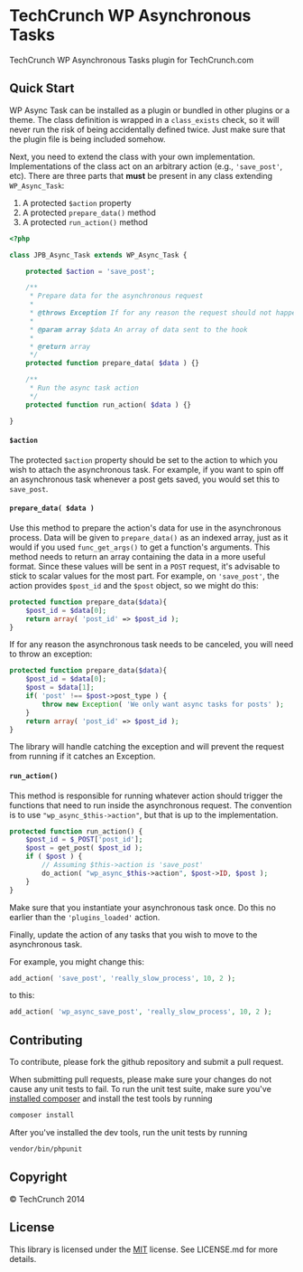 # TechCrunch WP Asynchronous Tasks

TechCrunch WP Asynchronous Tasks plugin for TechCrunch.com

## Quick Start

WP Async Task can be installed as a plugin or bundled in other plugins or a theme. The class definition is wrapped in a `class_exists` check, so it will never run the risk of being accidentally defined twice. Just make sure that the plugin file is being included somehow.

Next, you need to extend the class with your own implementation. Implementations of the class act on an arbitrary action (e.g., `'save_post'`, etc). There are three parts that **must** be present in any class extending `WP_Async_Task`:

1. A protected `$action` property
2. A protected `prepare_data()` method
3. A protected `run_action()` method

```php
<?php

class JPB_Async_Task extends WP_Async_Task {

	protected $action = 'save_post';

	/**
	 * Prepare data for the asynchronous request
	 *
	 * @throws Exception If for any reason the request should not happen
	 *
	 * @param array $data An array of data sent to the hook
	 *
	 * @return array
	 */
	protected function prepare_data( $data ) {}

	/**
	 * Run the async task action
	 */
	protected function run_action( $data ) {}

}
```

#### `$action`

The protected `$action` property should be set to the action to which you wish to attach the asynchronous task. For example, if you want to spin off an asynchronous task whenever a post gets saved, you would set this to `save_post`.

#### `prepare_data( $data )`

Use this method to prepare the action's data for use in the asynchronous process. Data will be given to `prepare_data()` as an indexed array, just as it would if you used `func_get_args()` to get a function's arguments. This method needs to return an array containing the data in a more useful format. Since these values will be sent in a `POST` request, it's advisable to stick to scalar values for the most part. For example, on `'save_post'`, the action provides `$post_id` and the `$post` object, so we might do this:

```php
protected function prepare_data($data){
	$post_id = $data[0];
	return array( 'post_id' => $post_id );
}
```

If for any reason the asynchronous task needs to be canceled, you will need to throw an exception:

```php
protected function prepare_data($data){
	$post_id = $data[0];
	$post = $data[1];
	if( 'post' !== $post->post_type ) {
		throw new Exception( 'We only want async tasks for posts' );
	}
	return array( 'post_id' => $post_id );
}
```

The library will handle catching the exception and will prevent the request from running if it catches an Exception.

#### `run_action()`

This method is responsible for running whatever action should trigger the functions that need to run inside the asynchronous request. The convention is to use `"wp_async_$this->action"`, but that is up to the implementation.

```php
protected function run_action() {
	$post_id = $_POST['post_id'];
	$post = get_post( $post_id );
	if ( $post ) {
		// Assuming $this->action is 'save_post'
		do_action( "wp_async_$this->action", $post->ID, $post );
	}
}
```

Make sure that you instantiate your asynchronous task once. Do this no earlier than the `'plugins_loaded'` action.

Finally, update the action of any tasks that you wish to move to the asynchronous task.

For example, you might change this:

```php
add_action( 'save_post', 'really_slow_process', 10, 2 );
```

to this:

```php
add_action( 'wp_async_save_post', 'really_slow_process', 10, 2 );
```

## Contributing

To contribute, please fork the github repository and submit a pull request.

When submitting pull requests, please make sure your changes do not cause any unit tests to fail. To run the unit test suite, make sure you've [installed composer](https://getcomposer.org/doc/00-intro.md) and install the test tools by running

```sh
composer install
```

After you've installed the dev tools, run the unit tests by running

```sh
vendor/bin/phpunit
```

## Copyright

© TechCrunch 2014

## License

This library is licensed under the [MIT](http://opensource.org/licenses/MIT) license. See LICENSE.md for more details.
